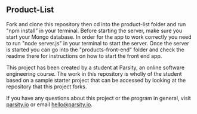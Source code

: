 ## Product-List

Fork and clone this repository then cd into the product-list folder and run "npm install" in your terminal. Before starting the server, make sure you start your Mongo database. In order for the app to work correctly you need to run "node server.js" in your terminal to start the server. Once the server is started you can go into the "products-front-end" folder and check the readme there for instructions on how to start the front end app.

This project has been created by a student at Parsity, an online software engineering course. The work in this repository is wholly of the student based on a sample starter project that can be accessed by looking at the repository that this project forks.

If you have any questions about this project or the program in general, visit [parsity.io](https://parsity.io/) or email hello@parsity.io.
